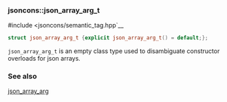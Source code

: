### jsoncons::json_array_arg_t 

#include <jsoncons/semantic_tag.hpp`__

```cpp
struct json_array_arg_t {explicit json_array_arg_t() = default;};
```

`json_array_arg_t` is an empty class type used to disambiguate constructor overloads for json arrays.

### See also

[json_array_arg](json_array_arg.md)
